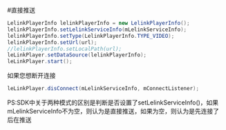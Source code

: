 #直接推送
```java
LelinkPlayerInfo lelinkPlayerInfo = new LelinkPlayerInfo();
lelinkPlayerInfo.setLelinkServiceInfo(mLelinkServiceInfo);
lelinkPlayerInfo.setType(LelinkPlayerInfo.TYPE_VIDEO);
lelinkPlayerInfo.setUrl(url);
//lelinkPlayerInfo.setLocalPath(url);
leLinkPlayer.setDataSource(lelinkPlayerInfo);
leLinkPlayer.start();
```

如果您想断开连接
```java
leLinkPlayer.disConnect(mLelinkServiceInfo, mConnectListener);
```

PS:SDK中关于两种模式的区别是判断是否设置了setLelinkServiceInfo()，如果mLelinkServiceInfo不为空，则认为是直接推送，如果为空，则认为是先连接了后在推送